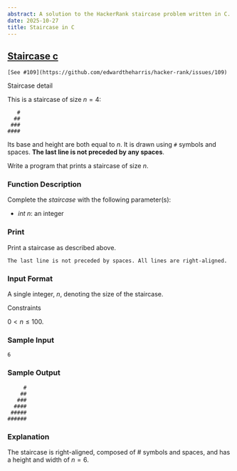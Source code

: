 ```yaml
---
abstract: A solution to the HackerRank staircase problem written in C.
date: 2025-10-27
title: Staircase in C
---
```


## [Staircase c](https://www.hackerrank.com/challenges/staircase/problem?isFullScreen=true)

```{note}
[See #109](https://github.com/edwardtheharris/hacker-rank/issues/109)
```

Staircase detail

This is a staircase of size $n = 4$:

```shell
   #
  ##
 ###
####
```

Its base and height are both equal to $n$. It is drawn using
`#` symbols and spaces. **The last line is not preceded by any spaces**.

Write a program that prints a staircase of size $n$.

### Function Description

Complete the *staircase* with the following parameter(s):

* *int n*: an integer

### Print

Print a staircase as described above.

```text
The last line is not preceded by spaces. All lines are right-aligned.
```

### Input Format

A single integer, $n$, denoting the size of the staircase.

Constraints

 $0 \lt n \leq 100$.

### Sample Input

`6`

### Sample Output

```shell
     #
    ##
   ###
  ####
 #####
######
```

### Explanation

The staircase is right-aligned, composed of # symbols and spaces, and has
a height and width of $n=6$.
